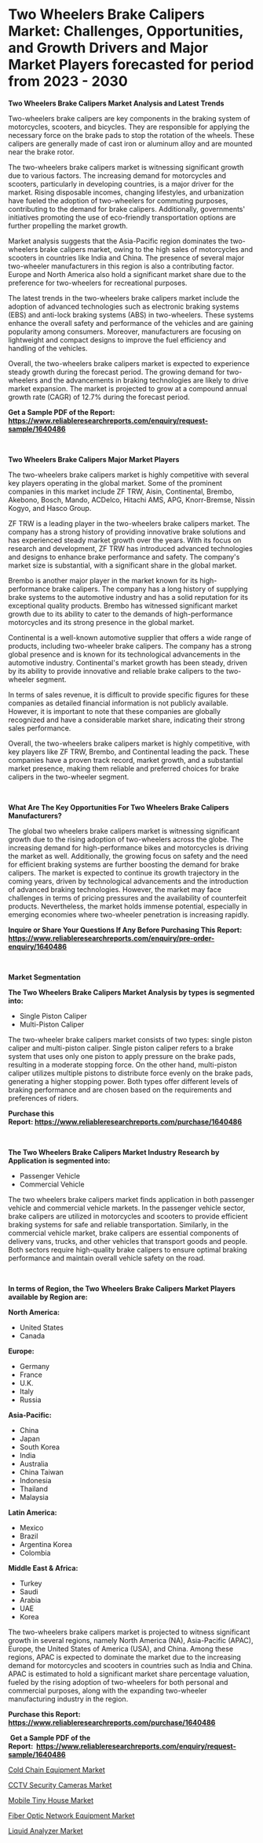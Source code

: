 <p><h1>Two Wheelers Brake Calipers Market: Challenges, Opportunities, and Growth Drivers and Major Market Players forecasted for period from 2023 - 2030</h1></p><p><strong>Two Wheelers Brake Calipers Market Analysis and Latest Trends</strong></p>
<p><p>Two-wheelers brake calipers are key components in the braking system of motorcycles, scooters, and bicycles. They are responsible for applying the necessary force on the brake pads to stop the rotation of the wheels. These calipers are generally made of cast iron or aluminum alloy and are mounted near the brake rotor.</p><p>The two-wheelers brake calipers market is witnessing significant growth due to various factors. The increasing demand for motorcycles and scooters, particularly in developing countries, is a major driver for the market. Rising disposable incomes, changing lifestyles, and urbanization have fueled the adoption of two-wheelers for commuting purposes, contributing to the demand for brake calipers. Additionally, governments' initiatives promoting the use of eco-friendly transportation options are further propelling the market growth.</p><p>Market analysis suggests that the Asia-Pacific region dominates the two-wheelers brake calipers market, owing to the high sales of motorcycles and scooters in countries like India and China. The presence of several major two-wheeler manufacturers in this region is also a contributing factor. Europe and North America also hold a significant market share due to the preference for two-wheelers for recreational purposes.</p><p>The latest trends in the two-wheelers brake calipers market include the adoption of advanced technologies such as electronic braking systems (EBS) and anti-lock braking systems (ABS) in two-wheelers. These systems enhance the overall safety and performance of the vehicles and are gaining popularity among consumers. Moreover, manufacturers are focusing on lightweight and compact designs to improve the fuel efficiency and handling of the vehicles.</p><p>Overall, the two-wheelers brake calipers market is expected to experience steady growth during the forecast period. The growing demand for two-wheelers and the advancements in braking technologies are likely to drive market expansion. The market is projected to grow at a compound annual growth rate (CAGR) of 12.7% during the forecast period.</p></p>
<p><strong>Get a Sample PDF of the Report:&nbsp; <a href="https://www.reliableresearchreports.com/enquiry/request-sample/1640486">https://www.reliableresearchreports.com/enquiry/request-sample/1640486</a></strong></p>
<p>&nbsp;</p>
<p><strong>Two Wheelers Brake Calipers Major Market Players</strong></p>
<p><p>The two-wheelers brake calipers market is highly competitive with several key players operating in the global market. Some of the prominent companies in this market include ZF TRW, Aisin, Continental, Brembo, Akebono, Bosch, Mando, ACDelco, Hitachi AMS, APG, Knorr-Bremse, Nissin Kogyo, and Hasco Group.</p><p>ZF TRW is a leading player in the two-wheelers brake calipers market. The company has a strong history of providing innovative brake solutions and has experienced steady market growth over the years. With its focus on research and development, ZF TRW has introduced advanced technologies and designs to enhance brake performance and safety. The company's market size is substantial, with a significant share in the global market.</p><p>Brembo is another major player in the market known for its high-performance brake calipers. The company has a long history of supplying brake systems to the automotive industry and has a solid reputation for its exceptional quality products. Brembo has witnessed significant market growth due to its ability to cater to the demands of high-performance motorcycles and its strong presence in the global market.</p><p>Continental is a well-known automotive supplier that offers a wide range of products, including two-wheeler brake calipers. The company has a strong global presence and is known for its technological advancements in the automotive industry. Continental's market growth has been steady, driven by its ability to provide innovative and reliable brake calipers to the two-wheeler segment.</p><p>In terms of sales revenue, it is difficult to provide specific figures for these companies as detailed financial information is not publicly available. However, it is important to note that these companies are globally recognized and have a considerable market share, indicating their strong sales performance.</p><p>Overall, the two-wheelers brake calipers market is highly competitive, with key players like ZF TRW, Brembo, and Continental leading the pack. These companies have a proven track record, market growth, and a substantial market presence, making them reliable and preferred choices for brake calipers in the two-wheeler segment.</p></p>
<p>&nbsp;</p>
<p><strong>What Are The Key Opportunities For Two Wheelers Brake Calipers Manufacturers?</strong></p>
<p><p>The global two wheelers brake calipers market is witnessing significant growth due to the rising adoption of two-wheelers across the globe. The increasing demand for high-performance bikes and motorcycles is driving the market as well. Additionally, the growing focus on safety and the need for efficient braking systems are further boosting the demand for brake calipers. The market is expected to continue its growth trajectory in the coming years, driven by technological advancements and the introduction of advanced braking technologies. However, the market may face challenges in terms of pricing pressures and the availability of counterfeit products. Nevertheless, the market holds immense potential, especially in emerging economies where two-wheeler penetration is increasing rapidly.</p></p>
<p><strong>Inquire or Share Your Questions If Any Before Purchasing This Report: <a href="https://www.reliableresearchreports.com/enquiry/pre-order-enquiry/1640486">https://www.reliableresearchreports.com/enquiry/pre-order-enquiry/1640486</a></strong></p>
<p>&nbsp;</p>
<p><strong>Market Segmentation</strong></p>
<p><strong>The Two Wheelers Brake Calipers Market Analysis by types is segmented into:</strong></p>
<p><ul><li>Single Piston Caliper</li><li>Multi-Piston Caliper</li></ul></p>
<p><p>The two-wheeler brake calipers market consists of two types: single piston caliper and multi-piston caliper. Single piston caliper refers to a brake system that uses only one piston to apply pressure on the brake pads, resulting in a moderate stopping force. On the other hand, multi-piston caliper utilizes multiple pistons to distribute force evenly on the brake pads, generating a higher stopping power. Both types offer different levels of braking performance and are chosen based on the requirements and preferences of riders.</p></p>
<p><strong>Purchase this Report:&nbsp;<a href="https://www.reliableresearchreports.com/purchase/1640486">https://www.reliableresearchreports.com/purchase/1640486</a></strong></p>
<p>&nbsp;</p>
<p><strong>The Two Wheelers Brake Calipers Market Industry Research by Application is segmented into:</strong></p>
<p><ul><li>Passenger Vehicle</li><li>Commercial Vehicle</li></ul></p>
<p><p>The two wheelers brake calipers market finds application in both passenger vehicle and commercial vehicle markets. In the passenger vehicle sector, brake calipers are utilized in motorcycles and scooters to provide efficient braking systems for safe and reliable transportation. Similarly, in the commercial vehicle market, brake calipers are essential components of delivery vans, trucks, and other vehicles that transport goods and people. Both sectors require high-quality brake calipers to ensure optimal braking performance and maintain overall vehicle safety on the road.</p></p>
<p>&nbsp;</p>
<p><strong>In terms of Region, the Two Wheelers Brake Calipers Market Players available by Region are:</strong></p>
<p>
    <p> <strong> North America: </strong>
        <ul>
            <li>United States</li>
            <li>Canada</li>
        </ul>
        </p> 
    <p> <strong> Europe: </strong>
        <ul>
            <li>Germany</li>
            <li>France</li>
            <li>U.K.</li>
            <li>Italy</li>
            <li>Russia</li>
        </ul>
        </p> 
    <p> <strong> Asia-Pacific: </strong>
        <ul>
            <li>China</li>
            <li>Japan</li>
            <li>South Korea</li>
            <li>India</li>
            <li>Australia</li>
            <li>China Taiwan</li>
            <li>Indonesia</li>
            <li>Thailand</li>
            <li>Malaysia</li>
        </ul>
        </p> 
    <p> <strong> Latin America: </strong>
        <ul>
            <li>Mexico</li>
            <li>Brazil</li>
            <li>Argentina Korea</li>
            <li>Colombia</li>
        </ul>
        </p> 
    <p> <strong> Middle East & Africa: </strong>
        <ul>
            <li>Turkey</li>
            <li>Saudi</li>
            <li>Arabia</li>
            <li>UAE</li>
            <li>Korea</li>
        </ul>
    </p>
    </p>
<p><p>The two-wheelers brake calipers market is projected to witness significant growth in several regions, namely North America (NA), Asia-Pacific (APAC), Europe, the United States of America (USA), and China. Among these regions, APAC is expected to dominate the market due to the increasing demand for motorcycles and scooters in countries such as India and China. APAC is estimated to hold a significant market share percentage valuation, fueled by the rising adoption of two-wheelers for both personal and commercial purposes, along with the expanding two-wheeler manufacturing industry in the region.</p></p>
<p><strong>Purchase this Report: <a href="https://www.reliableresearchreports.com/purchase/1640486">https://www.reliableresearchreports.com/purchase/1640486</a></strong></p>
<p>&nbsp;<strong>Get a Sample PDF of the Report:&nbsp;&nbsp;<a href="https://www.reliableresearchreports.com/enquiry/request-sample/1640486">https://www.reliableresearchreports.com/enquiry/request-sample/1640486</a></strong></p>
<p><strong></strong></p>
<p><p><a href="https://www.linkedin.com/pulse/cold-chain-equipment-market-challenges-opportunities-growth-w0y3e/">Cold Chain Equipment Market</a></p><p><a href="https://medium.com/@darbyledner/cctv-security-cameras-market-share-evolution-and-market-growth-trends-2023-2030-6b47818ab6c0">CCTV Security Cameras Market</a></p><p><a href="https://medium.com/@mskylatoy/mobile-tiny-house-market-outlook-industry-overview-and-forecast-2023-to-2030-67be2852beef">Mobile Tiny House Market</a></p><p><a href="https://www.linkedin.com/pulse/fiber-optic-network-equipment-market-size-growth-forecast-dunse/">Fiber Optic Network Equipment Market</a></p><p><a href="https://www.linkedin.com/pulse/liquid-analyzer-market-size-growth-forecast-from-2023-3g2te/">Liquid Analyzer Market</a></p></p>